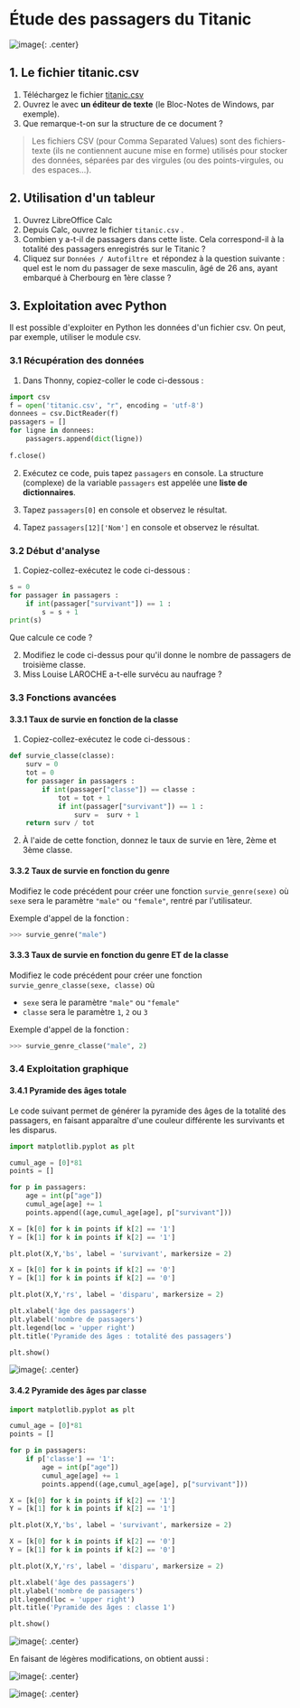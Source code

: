 # Étude des passagers du Titanic

![image](data/pic.png){: .center}



## 1. Le fichier titanic.csv
1. Téléchargez le fichier [titanic.csv](https://github.com/glassus/snt/raw/master/Theme4_Donnees_structurees/data/titanic.csv)
2. Ouvrez le avec **un éditeur de texte** (le Bloc-Notes de Windows, par exemple).
3. Que remarque-t-on sur la structure de ce document ?


>Les fichiers CSV (pour Comma Separated Values) sont des fichiers-texte (ils ne contiennent aucune mise en forme) utilisés pour stocker des données, séparées par des virgules (ou des points-virgules, ou des espaces...).

## 2. Utilisation d'un tableur
1. Ouvrez LibreOffice Calc
2. Depuis Calc, ouvrez le fichier ```titanic.csv``` .
3. Combien y a-t-il de passagers dans cette liste. Cela correspond-il à la totalité des passagers enregistrés sur le Titanic ?
4. Cliquez sur ```Données / Autofiltre ```et répondez à la question suivante : quel est le nom du passager de sexe masculin, âgé de 26 ans, ayant embarqué à Cherbourg en 1ère classe ?


## 3. Exploitation avec Python
Il est possible d'exploiter en Python les données d'un fichier csv. On peut, par exemple, utiliser le module csv.

### 3.1 Récupération des données
1. Dans Thonny, copiez-coller le code ci-dessous :

```python
import csv
f = open('titanic.csv', "r", encoding = 'utf-8')
donnees = csv.DictReader(f)
passagers = []
for ligne in donnees:
    passagers.append(dict(ligne))
    
f.close()
```
2. Exécutez ce code, puis tapez ```passagers``` en console.
La structure (complexe) de la variable ```passagers``` est appelée une **liste de dictionnaires**.

3. Tapez ```passagers[0]``` en console et observez le résultat.
4. Tapez ```passagers[12]['Nom']``` en console et observez le résultat.

### 3.2 Début d'analyse
1. Copiez-collez-exécutez le code ci-dessous :
```python
s = 0
for passager in passagers :
    if int(passager["survivant"]) == 1 :
        s = s + 1
print(s)
```
Que calcule ce code ?

2. Modifiez le code ci-dessus pour qu'il donne le nombre de passagers de troisième classe.
3. Miss Louise LAROCHE a-t-elle survécu au naufrage ?

### 3.3 Fonctions avancées

#### 3.3.1 Taux de survie en fonction de la classe

1. Copiez-collez-exécutez le code ci-dessous :
```python
def survie_classe(classe):
    surv = 0
    tot = 0
    for passager in passagers :
        if int(passager["classe"]) == classe :
            tot = tot + 1
            if int(passager["survivant"]) == 1 :
                surv =  surv + 1
    return surv / tot
```
2. À l'aide de cette fonction, donnez le taux de survie en 1ère, 2ème et 3ème classe.

#### 3.3.2 Taux de survie en fonction du genre

Modifiez le code précédent pour créer une fonction ```survie_genre(sexe)``` où ```sexe``` sera le paramètre ```"male"``` ou ```"female"```, rentré par l'utilisateur.

Exemple d'appel de la fonction :
```python
>>> survie_genre("male")
```

#### 3.3.3 Taux de survie en fonction du genre ET de la classe

Modifiez le code précédent pour créer une fonction ```survie_genre_classe(sexe, classe)``` où 
- ```sexe``` sera le paramètre ```"male"``` ou ```"female"```
- ```classe``` sera le paramètre ```1```, ```2``` ou ```3```

Exemple d'appel de la fonction :
```python
>>> survie_genre_classe("male", 2)
```


### 3.4 Exploitation graphique

#### 3.4.1 Pyramide des âges totale

Le code suivant permet de générer la pyramide des âges de la totalité des passagers, en faisant apparaître d'une couleur différente les survivants et les disparus.

```python
import matplotlib.pyplot as plt

cumul_age = [0]*81
points = []

for p in passagers:
    age = int(p["age"])
    cumul_age[age] += 1
    points.append((age,cumul_age[age], p["survivant"]))

X = [k[0] for k in points if k[2] == '1']
Y = [k[1] for k in points if k[2] == '1']

plt.plot(X,Y,'bs', label = 'survivant', markersize = 2) 

X = [k[0] for k in points if k[2] == '0']
Y = [k[1] for k in points if k[2] == '0']

plt.plot(X,Y,'rs', label = 'disparu', markersize = 2)

plt.xlabel('âge des passagers')
plt.ylabel('nombre de passagers')
plt.legend(loc = 'upper right')
plt.title('Pyramide des âges : totalité des passagers')

plt.show()
```


![image](data/Figure_1.png){: .center}





#### 3.4.2 Pyramide des âges par classe

```python
import matplotlib.pyplot as plt

cumul_age = [0]*81
points = []

for p in passagers:
    if p['classe'] == '1':
        age = int(p["age"])
        cumul_age[age] += 1
        points.append((age,cumul_age[age], p["survivant"]))

X = [k[0] for k in points if k[2] == '1']
Y = [k[1] for k in points if k[2] == '1']

plt.plot(X,Y,'bs', label = 'survivant', markersize = 2) 

X = [k[0] for k in points if k[2] == '0']
Y = [k[1] for k in points if k[2] == '0']

plt.plot(X,Y,'rs', label = 'disparu', markersize = 2)

plt.xlabel('âge des passagers')
plt.ylabel('nombre de passagers')
plt.legend(loc = 'upper right')
plt.title('Pyramide des âges : classe 1')

plt.show()
```

![image](data/Figure_2.png){: .center}


En faisant de légères modifications, on obtient aussi :

![image](data/Figure_3.png){: .center}



![image](/data/Figure_4.png){: .center}
